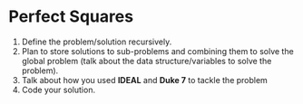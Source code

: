 # **Perfect Squares**

1. Define the problem/solution recursively.
2. Plan to store solutions to sub-problems and combining them to solve the global problem (talk about the data structure/variables to solve the problem).
3. Talk about how you used **IDEAL** and **Duke 7** to tackle the problem
4. Code your solution.
